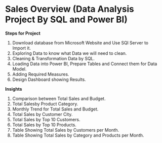 # Sales Overview (Data Analysis Project By SQL and Power BI)

**Steps for Project**
1. Download database from Microsoft Website and Use SQl Server to Import it.
2. Exploring Data to know what Data we will need to clean.
3. Cleaning & Transformation Data by SQL.
4. Loading Data into Power BI, Prepare Tables and Connect them for Data Model.
5. Adding Required Measures.
6. Design Dashboard showing Results.

**Insights**
1. Comparison between Total Sales and Budget.
2. Total Salesby Product Category.
3. Monthly Trend for Total Sales and Budget.
4. Total Sales by Customer City.
5. Total Sales by Top 10 Customers.
6. Total Sales by Top 10 Products.
7. Table Showing Total Sales by Customers per Month.
8. Table Showing Total Sales by Category and Products per Month.
